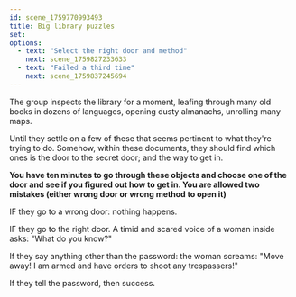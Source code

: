 ```yaml
---
id: scene_1759770993493
title: Big library puzzles
set:
options:
  - text: "Select the right door and method"
    next: scene_1759827233633
  - text: "Failed a third time"
    next: scene_1759837245694
---
```


The group inspects the library for a moment, leafing through many old books in dozens of languages, opening dusty almanachs, unrolling many maps. 

Until they settle on a few of these that seems pertinent to what they're trying to do. Somehow, within these documents, they should find which ones is the door to the secret door; and the way to get in.

**You have ten minutes to go through these objects and choose one of the door and see if you figured out how to get in. You are allowed two mistakes (either wrong door or wrong method to open it)**


IF they go to a wrong door: nothing happens. 

IF they go to the right door. A timid and scared voice of a woman inside asks: "What do you know?"

If they say anything other than the password: the woman screams: "Move away! I am armed and have orders to shoot any trespassers!"

If they tell the password, then success.